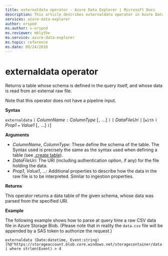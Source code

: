 ```yaml
---
title: externaldata operator - Azure Data Explorer | Microsoft Docs
description: This article describes externaldata operator in Azure Data Explorer.
services: azure-data-explorer
author: orspod
ms.author: v-orspod
ms.reviewer: mblythe
ms.service: azure-data-explorer
ms.topic: reference
ms.date: 09/24/2018
---
```

# externaldata operator

Returns a table whose schema is defined in the query itself, and whose data is read from an external raw file.

Note that this operator does not have a pipeline input.

**Syntax**

`externaldata` `(` *ColumnName* `:` *ColumnType* [`,` ...] `)` `[` *DataFileUri* `]` [`with` `(` *Prop1* `=` *Value1* [`,` ...] `)`]

**Arguments**

* *ColumnName*, *ColumnType*: These define the schema of the table. The Syntax
  used is precisely the same as the syntax used when defining a table
  (see [.create table](../management/tables.md#create-table)).
* *DataFileUri*: The URI (including authentication option, if any) for the file
  holding the data.
* *Prop1*, *Value1*, ...: Additional properties to describe how the data in the raw file
  is to be interpreted. Similar to ingestion properties.

**Returns**

This operator returns a data table of the given schema, whose data was parsed
from the specified URI.

**Example**

The following example shows how to parse at query time a raw CSV data file 
in Azure Storage Blob. (Please note that in reality the `data.csv` file will
be appended by a SAS token to authorize the request.)

```kusto
externaldata (Date:datetime, Event:string)
[h@"https://storageaccount.blob.core.windows.net/storagecontainer/data.csv"]
| where strlen(Event) > 4
```